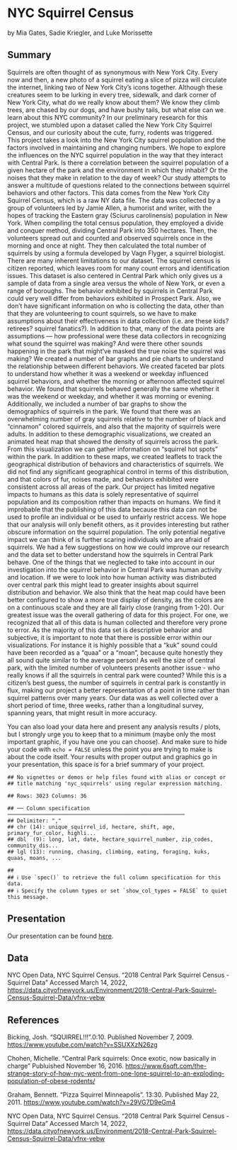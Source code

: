 NYC Squirrel Census 
================
by Mia Gates, Sadie Kriegler, and Luke Morissette 

## Summary

Squirrels are often thought of as synonymous with New York City. Every
now and then, a new photo of a squirrel eating a slice of pizza will
circulate the internet, linking two of New York City’s icons together.
Although these creatures seem to be lurking in every tree, sidewalk, and
dark corner of New York City, what do we really know about them? We know
they climb trees, are chased by our dogs, and have bushy tails, but what
else can we learn about this NYC community? In our preliminary research
for this project, we stumbled upon a dataset called the New York City
Squirrel Census, and our curiosity about the cute, furry, rodents was
triggered.  
This project takes a look into the New York City squirrel population and
the factors involved in maintaining and changing numbers. We hope to
explore the influences on the NYC squirrel population in the way that
they interact with Central Park. Is there a correlation between the
squirrel population of a given hectare of the park and the environment
in which they inhabit? Or the noises that they make in relation to the
day of week? Our study attempts to answer a multitude of questions
related to the connections between squirrel behaviors and other factors.
This data comes from the New York City Squirrel Census, which is a raw
NY data file. The data was collected by a group of volunteers led by
Jamie Allen, a humorist and writer, with the hopes of tracking the
Eastern gray (Sciurus carolinensis) population in New York. When
compiling the total census population, they employed a divide and
conquer method, dividing Central Park into 350 hectares. Then, the
volunteers spread out and counted and observed squirrels once in the
morning and once at night. They then calculated the total number of
squirrels by using a formula developed by Vagn Flyger, a squirrel
biologist. There are many inherent limitations to our dataset. The
squirrel census is citizen reported, which leaves room for many count
errors and identification issues. This dataset is also centered in
Central Park which only gives us a sample of data from a single area
versus the whole of New York, or even a range of boroughs. The behavior
exhibited by squirrels in Central Park could very well differ from
behaviors exhibited in Prospect Park. Also, we don’t have significant
information on who is collecting the data, other than that they are
volunteering to count squirrels, so we have to make assumptions about
their effectiveness in data collection (i.e. are these kids? retirees?
squirrel fanatics?). In addition to that, many of the data points are
assumptions — how professional were these data collectors in recognizing
what sound the squirrel was making? And were there other sounds
happening in the park that might’ve masked the true noise the squirrel
was making? We created a number of bar graphs and pie charts to
understand the relationship between different behaviors. We created
faceted bar plots to understand how whether it was a weekend or weekday
influenced squirrel behaviors, and whether the morning or afternoon
affected squirrel behavior. We found that squirrels behaved generally
the same whether it was the weekend or weekday, and whether it was
morning or evening. Additionally, we included a number of bar graphs to
show the demographics of squirrels in the park. We found that there was
an overwhelming number of gray squirrels relative to the number of black
and “cinnamon” colored squirrels, and also that the majority of
squirrels were adults. In addition to these demographic visualizations,
we created an animated heat map that showed the density of squirrels
across the park. From this visualization we can gather information on
“squirrel hot spots” within the park. In addition to these maps, we
created leaflets to track the geographical distribution of behaviors and
characteristics of squirrels. We did not find any significant
geographical control in terms of this distribution, and that colors of
fur, noises made, and behaviors exhibited were consistent across all
areas of the park. Our project has limited negative impacts to humans as
this data is solely representative of squirrel population and its
composition rather than impacts on humans. We find it improbable that
the publishing of this data because this data can not be used to profile
an individual or be used to unfairly restrict access. We hope that our
analysis will only benefit others, as it provides interesting but rather
obscure information on the squirrel population. The only potential
negative impact we can think of is further scaring individuals who are
afraid of squirrels. We had a few suggestions on how we could improve
our research and the data set to better understand how the squirrels in
Central Park behave. One of the things that we neglected to take into
account in our investigation into the squirrel behavior in Central Park
was human activity and location. If we were to look into how human
activity was distributed over central park this might lead to greater
insights about squirrel distribution and behavior. We also think that
the heat map could have been better configured to show a more true
display of density, as the colors are on a continuous scale and they are
all fairly close (ranging from 1-20). Our greatest issue was the overall
gathering of data for this project. For one, we recognized that all of
this data is human collected and therefore very prone to error. As the
majority of this data set is descriptive behavior and subjective, it is
important to note that there is possible error within our
visualizations. For instance it is highly possible that a “kuk” sound
could have been recorded as a “quaa” or a “moan”, because quite honestly
they all sound quite similar to the average person! As well the size of
central park, with the limited number of volunteers presents another
issue - who really knows if all the squirrels in central park were
counted? While this is a citizen’s best guess, the number of squirrels
in central park is constantly in flux, making our project a better
representation of a point in time rather than squirrel patterns over
many years. Our data was as well collected over a short period of time,
three weeks, rather than a longitudinal survey, spanning years, that
might result in more accuracy.

You can also load your data here and present any analysis results /
plots, but I strongly urge you to keep that to a minimum (maybe only the
most important graphic, if you have one you can choose). And make sure
to hide your code with `echo = FALSE` unless the point you are trying to
make is about the code itself. Your results with proper output and
graphics go in your presentation, this space is for a brief summary of
your project.

    ## No vignettes or demos or help files found with alias or concept or
    ## title matching 'nyc_squirrels' using regular expression matching.

    ## Rows: 3023 Columns: 36

    ## ── Column specification ────────────────────────────────────────────────────────
    ## Delimiter: ","
    ## chr (14): unique_squirrel_id, hectare, shift, age, primary_fur_color, highli...
    ## dbl  (9): long, lat, date, hectare_squirrel_number, zip_codes, community_dis...
    ## lgl (13): running, chasing, climbing, eating, foraging, kuks, quaas, moans, ...

    ## 
    ## ℹ Use `spec()` to retrieve the full column specification for this data.
    ## ℹ Specify the column types or set `show_col_types = FALSE` to quiet this message.

## Presentation

Our presentation can be found
[here](presentation/presentation.html).

## Data

NYC Open Data, NYC Squirrel Census. “2018 Central Park Squirrel Census -
Squirrel Data” Accessed March 14, 2022,
<https://data.cityofnewyork.us/Environment/2018-Central-Park-Squirrel-Census-Squirrel-Data/vfnx-vebw>

## References

Bicking, Josh. “SQUIRREL!!!”.0:10. Published November 7, 2009.
<https://www.youtube.com/watch?v=SSUXXzN26zg>

Chohen, Michelle. “Central Park squirrels: Once exotic, now basically in
charge” Publuished November 16, 2016.
<https://www.6sqft.com/the-strange-story-of-how-nyc-went-from-one-lone-squirrel-to-an-exploding-population-of-obese-rodents/>

Graham, Bennett. “Pizza Squirrel Minneapolis”. 13:30. Published May 22,
2011. <https://www.youtube.com/watch?v=29VG7D9eGm4>

NYC Open Data, NYC Squirrel Census. “2018 Central Park Squirrel Census -
Squirrel Data” Accessed March 14, 2022,
<https://data.cityofnewyork.us/Environment/2018-Central-Park-Squirrel-Census-Squirrel-Data/vfnx-vebw>
